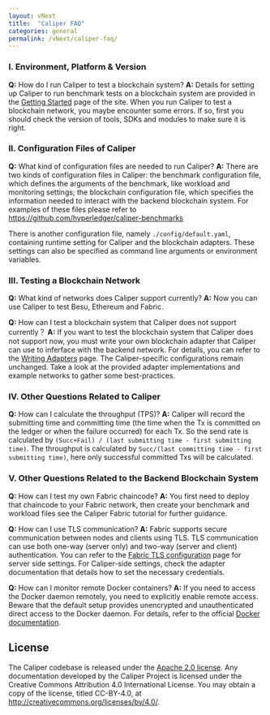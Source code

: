 ```yaml
---
layout: vNext
title:  "Caliper FAQ"
categories: general
permalink: /vNext/caliper-faq/
---
```



### I. Environment, Platform & Version

**Q:** How do I run Caliper to test a blockchain system?
**A:** Details for setting up Caliper to run benchmark tests on a blockchain system are provided in the [Getting Started](./Getting_Started.md) page of the site.
When you run Caliper to test a blockchain network, you maybe encounter some errors. If so, first you should check the version of tools, SDKs and modules to make sure it is right.

### II. Configuration Files of Caliper

**Q:** What kind of configuration files are needed to run Caliper?
**A:** There are two kinds of configuration files in Caliper: the benchmark configuration file, which defines the arguments of the benchmark, like workload and monitoring settings; the blockchain configuration file, which specifies the information needed to interact with the backend blockchain system.
For examples of these files please refer to https://github.com/hyperledger/caliper-benchmarks

There is another configuration file, namely `./config/default.yaml`, containing runtime setting for Caliper and the blockchain adapters. These settings can also be specified as command line arguments or environment variables.

### III. Testing a Blockchain Network

**Q:** What kind of networks does Caliper support currently?
**A:** Now you can use Caliper to test Besu, Ethereum and Fabric.

**Q:** How can I test a blockchain system that Caliper does not support currently？
**A:** If you want to test the blockchain system that Caliper does not support now, you must write your own blockchain adapter that Caliper can use to inferface with the backend network. For details, you can refer to the [Writing Adapters](./Writing_Adapters.md) page. The Caliper-specific configurations remain unchanged. Take a look at the provided adapter implementations and example networks to gather some best-practices.

### IV. Other Questions Related to Caliper

**Q:** How can I calculate the throughput (TPS)?
**A:** Caliper will record the submitting time and committing time (the time when the Tx is committed on the ledger or when the failure occurred) for each Tx.
So the send rate is calculated by `(Succ+Fail) / (last submitting time - first submitting time)`.
The throughput is calculated by `Succ/(last committing time - first submitting time)`, here only successful committed Txs will be calculated.

### V. Other Questions Related to the Backend Blockchain System

**Q:** How can I test my own Fabric chaincode?
**A:** You first need to deploy that chaincode to your Fabric network, then create your benchmark and workload files see the Caliper Fabric tutorial for further guidance.

**Q:** How can I use TLS communication?
**A:** Fabric supports secure communication between nodes and clients using TLS. TLS communication can use both one-way (server only) and two-way (server and client) authentication. You can refer to the [Fabric TLS configuration](https://hyperledger-fabric.readthedocs.io/en/release-2.2/enable_tls.html) page for server side settings. For Caliper-side settings, check the adapter documentation that details how to set the necessary credentials.

**Q:** How can I monitor remote Docker containers?
**A:** If you need to access the Docker daemon remotely, you need to explicitly enable remote access. Beware that the default setup provides unencrypted and unauthenticated direct access to the Docker daemon. For details, refer to the official [Docker documentation](https://success.docker.com/article/how-do-i-enable-the-remote-api-for-dockerd).

## License

The Caliper codebase is released under the [Apache 2.0 license](./LICENSE.md). Any documentation developed by the Caliper Project is licensed under the Creative Commons Attribution 4.0 International License. You may obtain a copy of the license, titled CC-BY-4.0, at http://creativecommons.org/licenses/by/4.0/.
